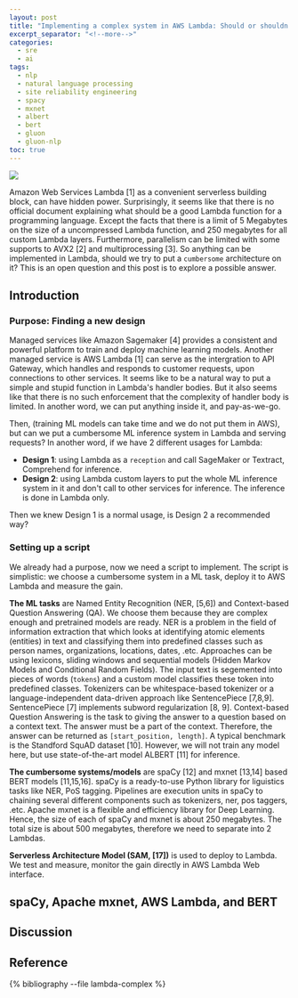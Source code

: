 ```yaml
---
layout: post
title: "Implementing a complex system in AWS Lambda: Should or shouldn't?"
excerpt_separator: "<!--more-->"
categories:
  - sre
  - ai
tags:
  - nlp
  - natural language processing
  - site reliability engineering
  - spacy
  - mxnet
  - albert
  - bert
  - gluon
  - gluon-nlp
toc: true
---
```


![](/assets/img/mxnet.png)

Amazon Web Services Lambda [1] as a convenient serverless building block, can have hidden power.
Surprisingly, it seems like that there is no official document explaining what should be a good Lambda function for a programming language.
Except the facts that there is a limit of 5 Megabytes on the size of a uncompressed Lambda function, and 250 megabytes for all custom Lambda layers.
Furthermore, parallelism can be limited with some supports to AVX2 [2] and multiprocessing [3].
So anything can be implemented in Lambda, should we try to put a `cumbersome` architecture on it?
This is an open question and this post is to explore a possible answer.
<!--more-->

## Introduction

### Purpose: Finding a new design

Managed services like Amazon Sagemaker [4] provides a consistent and powerful platform to train and deploy machine learning models.
Another managed service is AWS Lambda [1] can serve as the intergration to API Gateway, which handles and responds to customer requests, upon connections to other services.
It seems like to be a natural way to put a simple and stupid function in Lambda's handler bodies.
But it also seems like that there is no such enforcement that the complexity of handler body is limited.
In another word, we can put anything inside it, and pay-as-we-go.

Then, (training ML models can take time and we do not put them in AWS), but can we put a cumbersome ML inference system in Lambda and serving requests?
In another word, if we have 2 different usages for Lambda:

* **Design 1**: using Lambda as a `reception` and call SageMaker or Textract, Comprehend for inference.
* **Design 2**: using Lambda custom layers to put the whole ML inference system in it and don't call to other services for inference. The inference is done in Lambda only.

Then we knew Design 1 is a normal usage, is Design 2 a recommended way?

### Setting up a script

We already had a purpose, now we need a script to implement.
The script is simplistic: we choose a cumbersome system in a ML task, deploy it to AWS Lambda and measure the gain.

**The ML tasks** are Named Entity Recognition (NER, [5,6]) and Context-based Question Answering (QA).
We choose them because they are complex enough and pretrained models are ready.
NER is a problem in the field of information extraction that which looks at identifying atomic elements (entities) in text and classifying them into predefined classes such as person names, organizations, locations, dates, .etc.
Approaches can be using lexicons, sliding windows and sequential models (Hidden Markov Models and Conditional Random Fields).
The input text is segemented into pieces of words (`tokens`) and a custom model classifies these token into predefined classes.
Tokenizers can be whitespace-based tokenizer or a language-independent data-driven approach like SentencePiece [7,8,9].
SentencePiece [7] implements subword regularization [8, 9].
Context-based Question Answering is the task to giving the answer to a question based on a context text.
The answer must be a part of the context.
Therefore, the answer can be returned as `[start_position, length]`.
A typical benchmark is the Standford SquAD dataset [10].
However, we will not train any model here, but use state-of-the-art model ALBERT [11] for inference.

**The cumbersome systems/models** are spaCy [12] and mxnet [13,14] based BERT models [11,15,16].
spaCy is a ready-to-use Python library for liguistics tasks like NER, PoS tagging.
Pipelines are execution units in spaCy to chaining several different components such as tokenizers, ner, pos taggers, .etc.
Apache mxnet is a flexible and efficiency library for Deep Learning.
Hence, the size of each of spaCy and mxnet is about 250 megabytes.
The total size is about 500 megabytes, therefore we need to separate into 2 Lambdas.

**Serverless Architecture Model (SAM, [17])** is used to deploy to Lambda.
We test and measure, monitor the gain directly in AWS Lambda Web interface.

## spaCy, Apache mxnet, AWS Lambda, and BERT

## Discussion

## Reference

{% bibliography --file lambda-complex %}